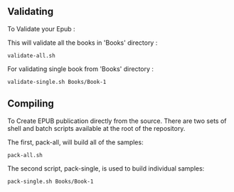 ## Validating

To Validate your Epub :

This will validate all the books in 'Books' directory :

```
validate-all.sh
```

For validating single book from 'Books' directory :

```
validate-single.sh Books/Book-1
```

## Compiling

To Create EPUB publication directly from the source. There are two sets of shell and batch scripts available at the root of the repository.

The first, pack-all, will build all of the samples:

```
pack-all.sh
```

The second script, pack-single, is used to build individual samples:

```
pack-single.sh Books/Book-1
